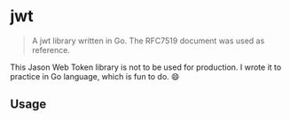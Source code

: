 # jwt

> A jwt library written in Go. The RFC7519 document was used as reference.

This Jason Web Token library is not to be used for production. I wrote it to practice in Go language, which is fun to do. :smile:

## Usage
